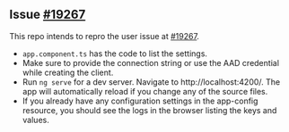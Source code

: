 
## Issue [#19267](https://github.com/azure/azure-sdk-for-js/issues/19267)
This repo intends to repro the user issue at [#19267](https://github.com/azure/azure-sdk-for-js/issues/19267).

- `app.component.ts` has the code to list the settings.
- Make sure to provide the connection string or use the AAD credential while creating the client.
- Run `ng serve` for a dev server. Navigate to http://localhost:4200/. The app will automatically reload if you change any of the source files. 
- If you already have any configuration settings in the app-config resource, you should see the logs in the browser listing the keys and values.
